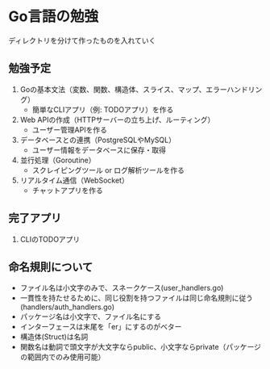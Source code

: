 # Go言語の勉強
ディレクトリを分けて作ったものを入れていく

## 勉強予定
1. Goの基本文法（変数、関数、構造体、スライス、マップ、エラーハンドリング）
    - 簡単なCLIアプリ（例: TODOアプリ）を作る
2. Web APIの作成（HTTPサーバーの立ち上げ、ルーティング）
    - ユーザー管理APIを作る
3. データベースとの連携（PostgreSQLやMySQL）
    - ユーザー情報をデータベースに保存・取得
4. 並行処理（Goroutine）
    - スクレイピングツール or ログ解析ツールを作る
5. リアルタイム通信（WebSocket）
    - チャットアプリを作る

## 完了アプリ
1. CLIのTODOアプリ

## 命名規則について
- ファイル名は小文字のみで、スネークケース(user_handlers.go)
- 一貫性を持たせるために、同じ役割を持つファイルは同じ命名規則に従う(handlers/auth_handlers.go)
- パッケージ名は小文字で、ファイル名にする
- インターフェースは末尾を「er」にするのがベター
- 構造体(Struct)は名詞
- 関数名は動詞で頭文字が大文字ならpublic、小文字ならprivate（パッケージの範囲内でのみ使用可能）